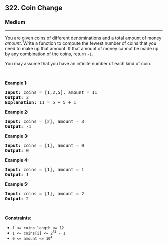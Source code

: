 <h2>322. Coin Change</h2><h3>Medium</h3><hr><div data-read-aloud-multi-block="true"><p data-speechify-sentence="">You are given coins of different denominations and a total amount of money <i>amount</i>. Write a function to compute the fewest number of coins that you need to make up that amount. If that amount of money cannot be made up by any combination of the coins, return <code>-1</code>.</p>

<p data-speechify-sentence="">You may assume that you have an infinite number of each kind of coin.</p>

<p>&nbsp;</p>
<p data-speechify-sentence=""><strong>Example 1:</strong></p>

<pre data-speechify-sentence=""><strong>Input:</strong> coins = [1,2,5], amount = 11
<strong>Output:</strong> 3
<strong>Explanation:</strong> 11 = 5 + 5 + 1
</pre>

<p data-speechify-sentence=""><strong>Example 2:</strong></p>

<pre data-speechify-sentence=""><strong>Input:</strong> coins = [2], amount = 3
<strong>Output:</strong> -1
</pre>

<p data-speechify-sentence=""><strong>Example 3:</strong></p>

<pre data-speechify-sentence=""><strong>Input:</strong> coins = [1], amount = 0
<strong>Output:</strong> 0
</pre>

<p data-speechify-sentence=""><strong>Example 4:</strong></p>

<pre data-speechify-sentence=""><strong>Input:</strong> coins = [1], amount = 1
<strong>Output:</strong> 1
</pre>

<p data-speechify-sentence=""><strong>Example 5:</strong></p>

<pre data-speechify-sentence=""><strong>Input:</strong> coins = [1], amount = 2
<strong>Output:</strong> 2
</pre>

<p>&nbsp;</p>
<p data-speechify-sentence=""><strong>Constraints:</strong></p>

<ul data-read-aloud-multi-block="true">
	<li data-speechify-sentence=""><code>1 &lt;= coins.length &lt;= 12</code></li>
	<li data-speechify-sentence=""><code>1 &lt;= coins[i] &lt;= 2<sup style="">31</sup> - 1</code></li>
	<li data-speechify-sentence=""><code>0 &lt;= amount &lt;= 10<sup style="">4</sup></code></li>
</ul>
</div>